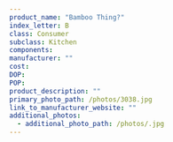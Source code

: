 ```yaml
---
product_name: "Bamboo Thing?"
index_letter: B
class: Consumer
subclass: Kitchen
components:
manufacturer: ""
cost: 
DOP: 
POP: 
product_description: ""
primary_photo_path: /photos/3038.jpg
link_to_manufacturer_website: ""
additional_photos:
  - additional_photo_path: /photos/.jpg
---
```

